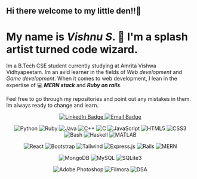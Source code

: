 ## Hi there welcome to my little den!!👋

  # My name is *Vishnu S*. 🎨 I'm a splash artist turned code wizard.
Im a B.Tech CSE student currently studying at Amrita Vishwa Vidhyapeetam.
Im an avid learner in the fields of *Web development* and *Game development*. When it comes
to web development, I lean in the expertise of  💻 ***MERN stack*** and ***Ruby on rails***.

Feel free to go through my repositories and point out any mistakes in them. Im always ready to change and learn.


<!-- ───────────── CONTACT BADGES ───────────── -->
<p align="center">
  <!-- LinkedIn – modern / dark blue -->
  <a href="https://www.linkedin.com/in/vishnu-s-55887b295/" target="_blank">
    <img alt="LinkedIn Badge"
         src="https://img.shields.io/badge/LinkedIn-0A66C2?style=for-the-badge&logo=linkedin&logoColor=white"/>
  </a>
  <!-- Email – Gmail style; change address as needed -->
  <a href="svvishnu33@gmail.com">
    <img alt="Email Badge"
         src="https://img.shields.io/badge/Email-D14836?style=for-the-badge&logo=gmail&logoColor=white"/>
  </a>
</p>

<!-- ───────────── TECH STACK FLEX ───────────── -->
<p align="center">
  <!-- Languages -->
  <img alt="Python" src="https://img.shields.io/badge/Python-3776AB?style=for-the-badge&logo=python&logoColor=white"/>
  <img alt="Ruby"   src="https://img.shields.io/badge/Ruby-CC342D?style=for-the-badge&logo=ruby&logoColor=white"/>
  <img alt="Java"   src="https://img.shields.io/badge/Java-007396?style=for-the-badge&logo=openjdk&logoColor=white"/>
  <img alt="C++"    src="https://img.shields.io/badge/C++-00599C?style=for-the-badge&logo=c%2B%2B&logoColor=white"/>
  <img alt="C"      src="https://img.shields.io/badge/C-00599C?style=for-the-badge&logo=c&logoColor=white"/>
  <img alt="JavaScript"
       src="https://img.shields.io/badge/JavaScript-F7DF1E?style=for-the-badge&logo=javascript&logoColor=black"/>
  <img alt="HTML5"  src="https://img.shields.io/badge/HTML5-E34F26?style=for-the-badge&logo=html5&logoColor=white"/>
  <img alt="CSS3"   src="https://img.shields.io/badge/CSS3-1572B6?style=for-the-badge&logo=css3&logoColor=white"/>
  <img alt="Bash"   src="https://img.shields.io/badge/Bash-4EAA25?style=for-the-badge&logo=gnu-bash&logoColor=white"/>
  <img alt="Haskell"
       src="https://img.shields.io/badge/Haskell-5D4F85?style=for-the-badge&logo=haskell&logoColor=white"/>
  <img alt="MATLAB" src="https://img.shields.io/badge/MATLAB-0076A8?style=for-the-badge&logo=mathworks&logoColor=white"/>
</p>

<p align="center">
  <!-- Frontend / Frameworks -->
  <img alt="React"       src="https://img.shields.io/badge/React-20232A?style=for-the-badge&logo=react&logoColor=61DAFB"/>
  <img alt="Bootstrap"   src="https://img.shields.io/badge/Bootstrap-7952B3?style=for-the-badge&logo=bootstrap&logoColor=white"/>
  <img alt="Tailwind"    src="https://img.shields.io/badge/Tailwind_CSS-06B6D4?style=for-the-badge&logo=tailwind-css&logoColor=white"/>
  <img alt="Express.js"  src="https://img.shields.io/badge/Express.js-000000?style=for-the-badge&logo=express&logoColor=white"/>
  <img alt="Rails"       src="https://img.shields.io/badge/Ruby_on_Rails-CC0000?style=for-the-badge&logo=ruby-on-rails&logoColor=white"/>
  <!-- MERN combo badge -->
  <img alt="MERN"
       src="https://img.shields.io/badge/MERN-3C873A?style=for-the-badge&logo=react&logoColor=white"/>
</p>

<p align="center">
  <!-- Databases -->
  <img alt="MongoDB"  src="https://img.shields.io/badge/MongoDB-47A248?style=for-the-badge&logo=mongodb&logoColor=white"/>
  <img alt="MySQL"    src="https://img.shields.io/badge/MySQL-4479A1?style=for-the-badge&logo=mysql&logoColor=white"/>
  <img alt="SQLite3"  src="https://img.shields.io/badge/SQLite-003B57?style=for-the-badge&logo=sqlite&logoColor=white"/>
</p>

<p align="center">
  <!-- Tools / Misc -->
  <img alt="Adobe Photoshop"
       src="https://img.shields.io/badge/Photoshop-31A8FF?style=for-the-badge&logo=adobe-photoshop&logoColor=white"/>
  <img alt="Filmora"
       src="https://img.shields.io/badge/Filmora-0A8FEC?style=for-the-badge&logo=filmora&logoColor=white"/>
  <img alt="DSA"
       src="https://img.shields.io/badge/Data&nbsp;Structures&nbsp;&&nbsp;Algos-323330?style=for-the-badge&logo=codewars&logoColor=red"/>
</p>



<!--
**Vishnu1307-cse/Vishnu1307-cse** is a ✨ _special_ ✨ repository because its `README.md` (this file) appears on your GitHub profile.

Here are some ideas to get you started:

- 🔭 I’m currently working on ...
- 🌱 I’m currently learning ...
- 👯 I’m looking to collaborate on ...
- 🤔 I’m looking for help with ...
- 💬 Ask me about ...
- 📫 How to reach me: ...
- 😄 Pronouns: ...
- ⚡ Fun fact: ...
-->
